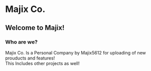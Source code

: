 # Majix Co.

<h2>Welcome to Majix!</h2>
<h3>Who are we?</h3>
<p>Majix Co. Is a Personal Company by Majix5612 for uploading of new prouducts and features!<br>This Includes other projects as well!</p>
